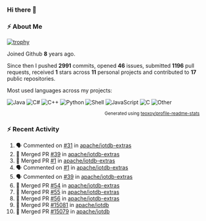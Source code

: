 ### Hi there 👋

### :zap: About Me

[![trophy](https://github-profile-trophy.vercel.app/?username=HTHou&theme=onedark)](https://github.com/ryo-ma/github-profile-trophy)
   
Joined Github **8** years ago.

Since then I pushed **2991** commits, opened **46** issues, submitted **1196** pull requests, received **1** stars across **11** personal projects and contributed to **17** public repositories.

Most used languages across my projects:

![Java](https://img.shields.io/static/v1?style=flat-square&label=%E2%A0%80&color=555&labelColor=%23b07219&message=Java%EF%B8%B189.3%25)
![C#](https://img.shields.io/static/v1?style=flat-square&label=%E2%A0%80&color=555&labelColor=%23178600&message=C%23%EF%B8%B13.9%25)
![C++](https://img.shields.io/static/v1?style=flat-square&label=%E2%A0%80&color=555&labelColor=%23f34b7d&message=C%2B%2B%EF%B8%B12.7%25)
![Python](https://img.shields.io/static/v1?style=flat-square&label=%E2%A0%80&color=555&labelColor=%233572A5&message=Python%EF%B8%B10.7%25)
![Shell](https://img.shields.io/static/v1?style=flat-square&label=%E2%A0%80&color=555&labelColor=%2389e051&message=Shell%EF%B8%B10.7%25)
![JavaScript](https://img.shields.io/static/v1?style=flat-square&label=%E2%A0%80&color=555&labelColor=%23f1e05a&message=JavaScript%EF%B8%B10.5%25)
![C](https://img.shields.io/static/v1?style=flat-square&label=%E2%A0%80&color=555&labelColor=%23555555&message=C%EF%B8%B10.4%25)
![Other](https://img.shields.io/static/v1?style=flat-square&label=%E2%A0%80&color=555&labelColor=%23ededed&message=Other%EF%B8%B11.4%25)

<p align="right"><sub>Generated using <a href="https://github.com/marketplace/actions/profile-readme-stats">teoxoy/profile-readme-stats</a></sub></p>


<!--![](https://github.com/HTHou/HTHou/blob/output/github-contribution-grid-snake.svg)-->

<!--![Haonan Hou's github stats](https://github-readme-stats.vercel.app/api?username=HTHou&count_private=true&show_icons=true&theme=onedark)-->

<!--![Haonan Hou's wakatime stats](https://github-readme-stats.vercel.app/api/wakatime?username=HTHou&layout=compact&theme=onedark)-->

<!--![Top Langs](https://github-readme-stats.vercel.app/api/top-langs/?username=HTHou&theme=onedark&layout=compact)-->

### :zap: Recent Activity
<!--START_SECTION:activity-->
1. 🗣 Commented on [#31](https://github.com/apache/iotdb-extras/pull/31#issuecomment-2728907874) in [apache/iotdb-extras](https://github.com/apache/iotdb-extras)
2. 🎉 Merged PR [#39](https://github.com/apache/iotdb-extras/pull/39) in [apache/iotdb-extras](https://github.com/apache/iotdb-extras)
3. 🎉 Merged PR [#1](https://github.com/apache/iotdb-extras/pull/1) in [apache/iotdb-extras](https://github.com/apache/iotdb-extras)
4. 🗣 Commented on [#1](https://github.com/apache/iotdb-extras/pull/1#issuecomment-2723108631) in [apache/iotdb-extras](https://github.com/apache/iotdb-extras)
5. 🗣 Commented on [#39](https://github.com/apache/iotdb-extras/pull/39#issuecomment-2723105037) in [apache/iotdb-extras](https://github.com/apache/iotdb-extras)
6. 🎉 Merged PR [#54](https://github.com/apache/iotdb-extras/pull/54) in [apache/iotdb-extras](https://github.com/apache/iotdb-extras)
7. 🎉 Merged PR [#55](https://github.com/apache/iotdb-extras/pull/55) in [apache/iotdb-extras](https://github.com/apache/iotdb-extras)
8. 🎉 Merged PR [#56](https://github.com/apache/iotdb-extras/pull/56) in [apache/iotdb-extras](https://github.com/apache/iotdb-extras)
9. 🎉 Merged PR [#15081](https://github.com/apache/iotdb/pull/15081) in [apache/iotdb](https://github.com/apache/iotdb)
10. 🎉 Merged PR [#15079](https://github.com/apache/iotdb/pull/15079) in [apache/iotdb](https://github.com/apache/iotdb)
<!--END_SECTION:activity-->

<!--
**HTHou/HTHou** is a ✨ _special_ ✨ repository because its `README.md` (this file) appears on your GitHub profile.

Here are some ideas to get you started:

- 🔭 I’m currently working on ...
- 🌱 I’m currently learning ...
- 👯 I’m looking to collaborate on ...
- 🤔 I’m looking for help with ...
- 💬 Ask me about ...
- 📫 How to reach me: ...
- 😄 Pronouns: ...
- ⚡ Fun fact: ...
-->

